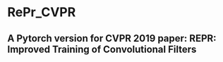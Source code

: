 # RePr_CVPR
## A Pytorch version for CVPR 2019 paper: REPR: Improved Training of Convolutional Filters

